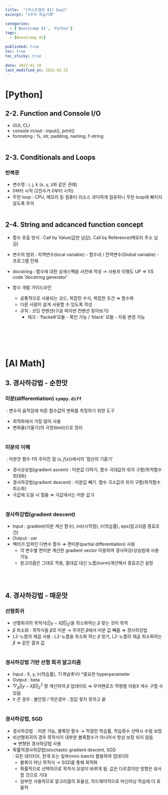 ```yaml
---
title:  "[부스트캠프 AI] Day2"
excerpt: "1주차 학습기록"

categories:
  - ['Boostcamp AI', 'Python']
tags:
  - [Boostcamp AI]

published: true
toc: true
toc_sticky: true
 
date: 2022-01-18
last_modified_at: 2022-01-23
---
```



# **[Python]**
## **2-2. Function and Console I/O**
- GUI, CLI
- console in/out : input(), print()
- formating : %, str, padding, naming, f-string
<br></br>


## **2-3. Conditionals and Loops**
### **반복문**
- 변수명 : i, j, k (x, y, z와 같은 관례)
- 0부터 시작 (2진수가 0부터 시작)
- 무한 loop : CPU, 메모리 등 컴퓨터 리소스 과다하게 점유하니 무한 loop에 빠지지 않도록 주의
<br></br>

## **2-4. String and adcanced function concept**
- 함수 호출 방식 : Call by Value(값만 넘김), Call by Reference(메모리 주소 넘김)
- 변수의 범위 : 지역변수(local variable) - 함수내 / 전역변수(Global variable) - 프로그램 전체
- docstring : 함수에 대한 상세스펙을 사전에 작성 → 사용자 이행도 UP
     ⇒ VS code ‘docstring generator’
    
- 함수 개발 가이드라인
    - 공통적으로 사용되는 코드, 복잡한 수식, 복잡한 조건 ⇒ 함수화
    - 다른 사람이 쉽게 사용할 수 있도록 작성
    - 규칙 : 코딩 컨벤션(구글 파이썬 컨벤션 찾아보기)
        - 체크 : ‘flacke8’모듈 - 확인 가능 / ‘black’ 모듈 - 자동 변경 가능

<br></br>
<br></br>
# **[AI Math]**
## **3. 경사하강법 - 순한맛**
### **미분(differentiation)**  `sympy.diff`
&nbsp;: 변수의 움직임에 따른 함수값의 변화를 측정하기 위한 도구
- 최적화에서 가장 많이 사용
- 변화율(기울기)의 극한(limit)으로 정리   
&nbsp;
### **미분의 이해**
&nbsp;: 미분은 함수 f의 주어진 점 $(x, f(x))$에서의 ‘접선의 기울기’
- 경사상승법(gradient ascent) : 미분값 더하기. 함수 극대값의 위치 구함(목적함수 최대화)
- 경사하강법(gradient descent) : 미분값 빼기. 함수 극소값의 위치 구함(목적함수 최소화)
- 극값에 도달 시 멈춤 ⇒ 극값에서는 미분 값 0   
&nbsp;
### **경사하강법(gradient descent)**
- Input : gradient(미분 계산 함수), init(시작점), lr(학습률), eps(알고리즘 종료조건)
- Output : var
- 벡터가 입력인 다변수 함수 ⇒ 편미분(partial differentiation) 사용
    - 각 변수별 편미분 계산한 gradient vector 이용하여 경사하강/상승법에 사용 가능
    - 알고리즘은 그대로 적용, 절대값 대신 노름(norm)계산해서 종료조건 설정

<br></br>
## **4. 경사하강법 - 매운맛**
### **선형회귀**
- 선형회귀의 목적식($||y-X\beta||_2$)을 최소화하는 $\beta$ 찾는 것이 목적
- $\beta$ 최소화 : 목적식을 $\beta$로 미분 → 주어진 $\beta$에서 미분 값 빼줌 ⇒ 경사하강법
- L2-노름의 제곱 사용 : L2-노름을 최소화 하는 $\beta$ 찾기, L2-노름의 제곱 최소화하는 $\beta$ ⇒ 같은 결과 값   
&nbsp;
### **경사하강법 기반 선형 회귀 알고리즘**
- Input : X, y, lr(학습률)*, T(학습횟수)*    *중요한 hyperparameter
- Output : beta
- $\bigtriangledown_\beta||y-X\beta||^2_2$ 항 계산하여 $\beta$ 업데이트  ⇒ 무어펜로즈 역행렬 이용X 계수 구할 수 있음
- lr 큰 경우 : 불안정 / 작은경우 : 정답 찾지 못하고 끝   
&nbsp;
### **경사하강법, SGD**
- 경사하강법
&nbsp;: 미분 가능, 볼록한 함수 → 적절한 학습률, 학습횟수 선택시 수렴 보장
- 비선형회귀의 경우 목적식이 대부분 볼록함수가 아니어서 항상 보장 되지 않음   
   ⇒ 변형된 경사하강법 사용
- 확률적경사하강법(stochastic gradient descent, SGD    
    : 모든 데이터X, 한개 또는 일부(mini-batch) 활용하여 업데이트 
    - 볼록이 아닌 목적식 → SGD를 통해 회적화
    - 확률적으로 선택하므로 목적식 모양이 바뀌게 됨. 값은 다르겠지만 방향은 유사할 것으로 기대
    - 일부만 사용하므로 알고리즘의 효율성, 하드웨어적으로 머신러닝 학습에 더 효율적